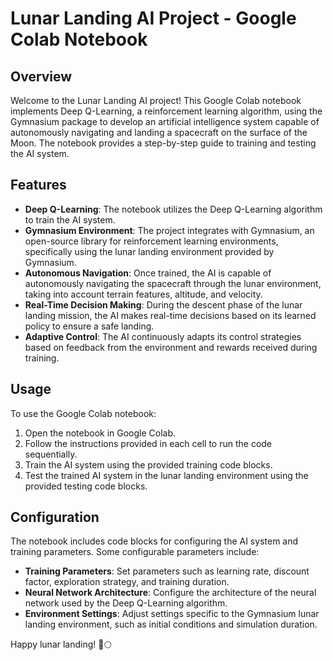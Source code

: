 # Lunar Landing AI Project - Google Colab Notebook

## Overview
Welcome to the Lunar Landing AI project! This Google Colab notebook implements Deep Q-Learning, a reinforcement learning algorithm, using the Gymnasium package to develop an artificial intelligence system capable of autonomously navigating and landing a spacecraft on the surface of the Moon. The notebook provides a step-by-step guide to training and testing the AI system.

## Features
- **Deep Q-Learning**: The notebook utilizes the Deep Q-Learning algorithm to train the AI system.
- **Gymnasium Environment**: The project integrates with Gymnasium, an open-source library for reinforcement learning environments, specifically using the lunar landing environment provided by Gymnasium.
- **Autonomous Navigation**: Once trained, the AI is capable of autonomously navigating the spacecraft through the lunar environment, taking into account terrain features, altitude, and velocity.
- **Real-Time Decision Making**: During the descent phase of the lunar landing mission, the AI makes real-time decisions based on its learned policy to ensure a safe landing.
- **Adaptive Control**: The AI continuously adapts its control strategies based on feedback from the environment and rewards received during training.

## Usage
To use the Google Colab notebook:
1. Open the notebook in Google Colab.
2. Follow the instructions provided in each cell to run the code sequentially.
3. Train the AI system using the provided training code blocks.
4. Test the trained AI system in the lunar landing environment using the provided testing code blocks.

## Configuration
The notebook includes code blocks for configuring the AI system and training parameters. Some configurable parameters include:
- **Training Parameters**: Set parameters such as learning rate, discount factor, exploration strategy, and training duration.
- **Neural Network Architecture**: Configure the architecture of the neural network used by the Deep Q-Learning algorithm.
- **Environment Settings**: Adjust settings specific to the Gymnasium lunar landing environment, such as initial conditions and simulation duration.

Happy lunar landing! 🚀🌕
